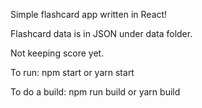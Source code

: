 Simple flashcard app written in React!

Flashcard data is in JSON under data folder.

Not keeping score yet.

To run:
npm start or yarn start

To do a build:
npm run build or yarn build
